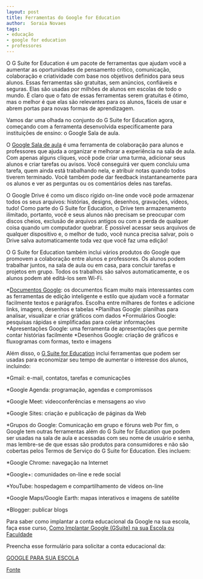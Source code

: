 ```yaml
---
layout: post
title: Ferramentas do Google for Education
author:  Soraia Novaes
tags:
- educação
- google for education
- professores
---
```

O G Suite for Education é um pacote de ferramentas que ajudam você a aumentar as oportunidades de pensamento crítico, comunicação, colaboração e criatividade com base nos objetivos definidos para seus alunos. Essas ferramentas são gratuitas, sem anúncios, confiáveis e seguras. Elas são usadas por milhões de alunos em escolas de todo o mundo. É claro que o fato de essas ferramentas serem gratuitas é ótimo, mas o melhor é que elas são relevantes para os alunos, fáceis de usar e abrem portas para novas formas de aprendizagem.

Vamos dar uma olhada no conjunto do G Suite for Education agora, começando com a ferramenta desenvolvida especificamente para instituições de ensino: o Google Sala de aula.

O 
[Google Sala de aula](http://classroom.google.com) é uma ferramenta de colaboração para alunos e professores que ajuda a organizar e melhorar a experiência na sala de aula. Com apenas alguns cliques, você pode criar uma turma, adicionar seus alunos e criar tarefas ou avisos. Você conseguirá ver quem concluiu uma tarefa, quem ainda está trabalhando nela, e atribuir notas quando todos tiverem terminado. Você também pode dar feedback instantaneamente para os alunos e ver as perguntas ou os comentários deles nas tarefas.

O Google Drive é como um disco rígido on-line onde você pode armazenar todos os seus arquivos: histórias, designs, desenhos, gravações, vídeos, tudo! Como parte do G Suite for Education, o Drive tem armazenamento ilimitado, portanto, você e seus alunos não precisam se preocupar com discos cheios, exclusão de arquivos antigos ou com a perda de qualquer coisa quando um computador quebrar. É possível acessar seus arquivos de qualquer dispositivo e, o melhor de tudo, você nunca precisa salvar, pois o Drive salva automaticamente toda vez que você faz uma edição!

O G Suite for Education também inclui vários produtos do Google que promovem a colaboração entre alunos e professores. Os alunos podem trabalhar juntos, na sala de aula ou em casa, para concluir tarefas e projetos em grupo. Todos os trabalhos são salvos automaticamente, e os alunos podem até editá-los sem Wi-Fi.

*[Documentos Google](http://docs.google.com): os documentos ficam muito mais interessantes com as ferramentas de edição inteligente e estilo que ajudam você a formatar facilmente textos e parágrafos. Escolha entre milhares de fontes e adicione links, imagens, desenhos e tabelas
*Planilhas Google: planilhas para analisar, visualizar e criar gráficos com dados
*Formulários Google: pesquisas rápidas e simplificadas para coletar informações
*Apresentações Google: uma ferramenta de apresentações que permite contar histórias facilmente
*Desenhos Google: criação de gráficos e fluxogramas com formas, texto e imagens

Além disso, o 
[G Suite for Education](https://edu.google.com/intl/pt-BR/products/productivity-tools/) inclui ferramentas que podem ser usadas para economizar seu tempo de aumentar o interesse dos alunos, incluindo:

*Gmail: e-mail, contatos, tarefas e comunicações

 	
*Google Agenda: programação, agendas e compromissos

 	
*Google Meet: videoconferências e mensagens ao vivo

 	
*Google Sites: criação e publicação de páginas da Web

 	
*Grupos do Google: Comunicação em grupo e fóruns web
Por fim, o Google tem outras ferramentas além do 
G Suite for Education que podem ser usadas na sala de aula e acessadas com seu nome de usuário e senha, mas lembre-se de que essas são produtos para consumidores e não são cobertas pelos Termos de Serviço do G Suite for Education. Eles incluem:

*Google Chrome: navegação na Internet

 	
*Google+: comunidades on-line e rede social

 	
*YouTube: hospedagem e compartilhamento de vídeos on-line

 	
*Google Maps/Google Earth: mapas interativos e imagens de satélite

 	
*Blogger: publicar blogs

Para saber como implantar a conta educacional da Google na sua escola, faça esse curso,
[Como Implantar Google (GSuite) na sua Escola ou Faculdade](https://www.udemy.com/como-implantar-gsuite-na-sua-escola-ou-faculdade/)

Preencha esse formulário para solicitar a conta educacional da:

[GOOGLE PARA SUA ESCOLA](https://www.google.com/a/signup/u/0/?enterprise_product=GOOGLE.EDU&hl=pt-BR#0)


[Fonte](https://edutrainingcenter.withgoogle.com/fundamentals/unit?unit=1&lesson=3)
